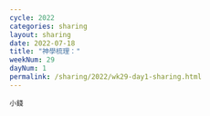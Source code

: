 ```yaml
---
cycle: 2022
categories: sharing
layout: sharing
date: 2022-07-18
title: "神學梳理："
weekNum: 29
dayNum: 1
permalink: /sharing/2022/wk29-day1-sharing.html
---
```


[](https://eccseattle.github.io/media/sharing/2022/wk029/2022-07-18-bin.m4a)

`小錢`
